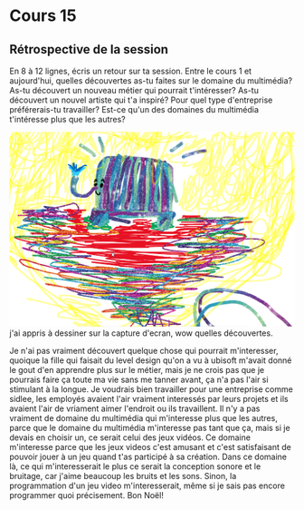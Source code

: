 # Cours 15
## Rétrospective de la session

En 8 à 12 lignes, écris un retour sur ta session. Entre le cours 1 et aujourd'hui, quelles découvertes as-tu faites sur le domaine du multimédia? As-tu découvert un nouveau métier qui pourrait t'intéresser? As-tu découvert un nouvel artiste qui t'a inspiré? Pour quel type d'entreprise préférerais-tu travailler? Est-ce qu'un des domaines du multimédia t'intéresse plus que les autres? 



![El](images/2021-09-24%2010_46_49-Microsoft%20Whiteboard.png)
j'ai appris à dessiner sur la capture d'ecran, wow quelles découvertes.

Je n'ai pas vraiment découvert quelque chose qui pourrait m'interesser, quoique la fille qui faisait du level design qu'on a vu à ubisoft m'avait donné le gout d'en apprendre plus sur le métier, mais je ne crois pas que je pourrais faire ça toute ma vie sans me tanner avant, ça n'a pas l'air si stimulant à la longue.
Je voudrais bien travailler pour une entreprise comme sidlee, les employés avaient l'air vraiment interessés par leurs projets et ils avaient l'air de vriament aimer l'endroit ou ils travaillent. Il n'y a pas vraiment de domaine du multimédia qui m'interesse plus que les autres, parce que le domaine du multimédia m'interesse pas tant que ça, mais si je devais en choisir un, ce serait celui des jeux vidéos. Ce domaine m'interesse parce que les jeux videos c'est amusant et c'est satisfaisant de pouvoir jouer à un jeu quand t'as participé à sa création. Dans ce domaine là, ce qui m'interesserait le plus ce serait la conception sonore et le bruitage, car j'aime beaucoup les bruits et les sons. Sinon, la programmation d'un jeu video m'interesserait, même si je sais pas encore programmer quoi précisement. Bon Noël!

